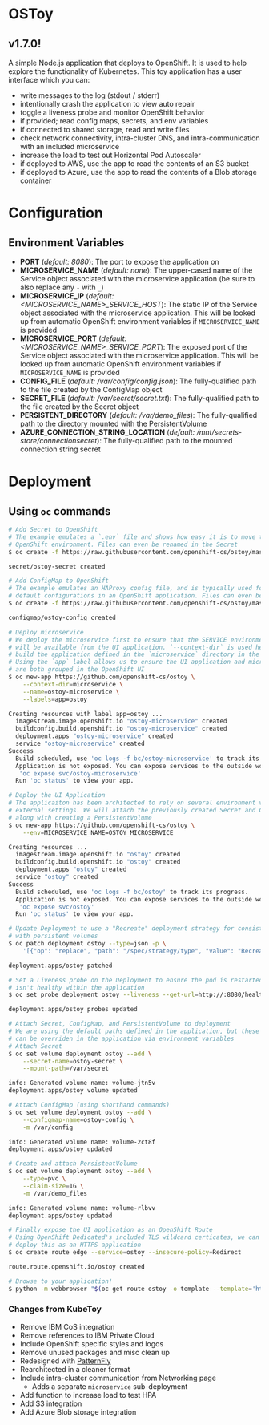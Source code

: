 # OSToy
## v1.7.0!

A simple Node.js application that deploys to OpenShift. It is used to help
explore the functionality of Kubernetes. This toy application has a user interface
which you can:

* write messages to the log (stdout / stderr)
* intentionally crash the application to view auto repair
* toggle a liveness probe and monitor OpenShift behavior
* if provided; read config maps, secrets, and env variables
* if connected to shared storage, read and write files
* check network connectivity, intra-cluster DNS, and intra-communication with an
  included microservice
* increase the load to test out Horizontal Pod Autoscaler
* if deployed to AWS, use the app to read the contents of an S3 bucket 
* if deployed to Azure, use the app to read the contents of a Blob storage container


# Configuration
## Environment Variables

- **PORT** (*default: 8080*): The port to expose the application on
- **MICROSERVICE_NAME** (*default: none*): The upper-cased name of the Service object associated
with the microservice application (be sure to also replace any `-` with `_`)
- **MICROSERVICE_IP** (*default: <MICROSERVICE_NAME>\_SERVICE\_HOST*): The static IP of the Service
object associated with the microservice application. This will be looked up from automatic OpenShift
environment variables if `MICROSERVICE_NAME` is provided
- **MICROSERVICE_PORT** (*default: <MICROSERVICE_NAME>\_SERVICE\_PORT*): The exposed port of the Service
object associated with the microservice application. This will be looked up from automatic OpenShift
environment variables if `MICROSERVICE_NAME` is provided
- **CONFIG_FILE** (*default: /var/config/config.json*): The fully-qualified path to the file created by
the ConfigMap object
- **SECRET_FILE** (*default: /var/secret/secret.txt*): The fully-qualified path to the file created by
the Secret object
- **PERSISTENT_DIRECTORY** (*default: /var/demo\_files*): The fully-qualified path to the directory mounted
with the PersistentVolume
- **AZURE_CONNECTION_STRING_LOCATION** (*default: /mnt/secrets-store/connectionsecret*): The fully-qualified path to the mounted connection string secret


# Deployment

## Using `oc` commands

```bash
# Add Secret to OpenShift
# The example emulates a `.env` file and shows how easy it is to move these directly into an
# OpenShift environment. Files can even be renamed in the Secret
$ oc create -f https://raw.githubusercontent.com/openshift-cs/ostoy/master/deployment/yaml/secret.yaml

secret/ostoy-secret created

# Add ConfigMap to OpenShift
# The example emulates an HAProxy config file, and is typically used for overriding
# default configurations in an OpenShift application. Files can even be renamed in the ConfigMap
$ oc create -f https://raw.githubusercontent.com/openshift-cs/ostoy/master/deployment/yaml/configmap.yaml

configmap/ostoy-config created

# Deploy microservice
# We deploy the microservice first to ensure that the SERVICE environment variables
# will be available from the UI application. `--context-dir` is used here to only
# build the application defined in the `microservice` directory in the git repo.
# Using the `app` label allows us to ensure the UI application and microservice
# are both grouped in the OpenShift UI
$ oc new-app https://github.com/openshift-cs/ostoy \
    --context-dir=microservice \
    --name=ostoy-microservice \
    --labels=app=ostoy

Creating resources with label app=ostoy ...
  imagestream.image.openshift.io "ostoy-microservice" created
  buildconfig.build.openshift.io "ostoy-microservice" created
  deployment.apps "ostoy-microservice" created
  service "ostoy-microservice" created
Success
  Build scheduled, use 'oc logs -f bc/ostoy-microservice' to track its progress.
  Application is not exposed. You can expose services to the outside world by executing one or more of the commands below:
   'oc expose svc/ostoy-microservice'
  Run 'oc status' to view your app.

# Deploy the UI Application
# The applicaiton has been architected to rely on several environment variables to define
# external settings. We will attach the previously created Secret and ConfigMap afterward,
# along with creating a PersistentVolume
$ oc new-app https://github.com/openshift-cs/ostoy \
    --env=MICROSERVICE_NAME=OSTOY_MICROSERVICE

Creating resources ...
  imagestream.image.openshift.io "ostoy" created
  buildconfig.build.openshift.io "ostoy" created
  deployment.apps "ostoy" created
  service "ostoy" created
Success
  Build scheduled, use 'oc logs -f bc/ostoy' to track its progress.
  Application is not exposed. You can expose services to the outside world by executing one or more of the commands below:
   'oc expose svc/ostoy'
  Run 'oc status' to view your app.

# Update Deployment to use a "Recreate" deployment strategy for consistent deployments
# with persistent volumes
$ oc patch deployment ostoy --type=json -p \
    '[{"op": "replace", "path": "/spec/strategy/type", "value": "Recreate"}, {"op": "remove", "path": "/spec/strategy/rollingUpdate"}]'

deployment.apps/ostoy patched

# Set a Liveness probe on the Deployment to ensure the pod is restarted if something
# isn't healthy within the application
$ oc set probe deployment ostoy --liveness --get-url=http://:8080/health

deployment.apps/ostoy probes updated

# Attach Secret, ConfigMap, and PersistentVolume to deployment
# We are using the default paths defined in the application, but these paths
# can be overriden in the application via environment variables
# Attach Secret
$ oc set volume deployment ostoy --add \
    --secret-name=ostoy-secret \
    --mount-path=/var/secret

info: Generated volume name: volume-jtn5v
deployment.apps/ostoy volume updated

# Attach ConfigMap (using shorthand commands)
$ oc set volume deployment ostoy --add \
    --configmap-name=ostoy-config \
    -m /var/config

info: Generated volume name: volume-2ct8f
deployment.apps/ostoy updated

# Create and attach PersistentVolume
$ oc set volume deployment ostoy --add \
    --type=pvc \
    --claim-size=1G \
    -m /var/demo_files

info: Generated volume name: volume-rlbvv
deployment.apps/ostoy updated

# Finally expose the UI application as an OpenShift Route
# Using OpenShift Dedicated's included TLS wildcard certicates, we can easily
# deploy this as an HTTPS application
$ oc create route edge --service=ostoy --insecure-policy=Redirect

route.route.openshift.io/ostoy created

# Browse to your application!
$ python -m webbrowser "$(oc get route ostoy -o template --template='https://{{.spec.host}}')"
```


### Changes from KubeToy

* Remove IBM CoS integration
* Remove references to IBM Private Cloud
* Include OpenShift specific styles and logos
* Remove unused packages and misc clean up
* Redesigned with [PatternFly](https://www.patternfly.org/)
* Rearchitected in a cleaner format
* Include intra-cluster communication from Networking page
  * Adds a separate `microservice` sub-deployment
* Add function to increase load to test HPA
* Add S3 integration
* Add Azure Blob storage integration

